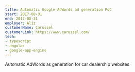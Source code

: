 ```yaml
---
title: Automatic Google AdWords ad generation PoC
start: 2017-08-01
end: 2017-08-31
employer: Aliz
customerName: Carussel
customerLink: https://www.carussel.com/
tech:
- typescript
- angular
- google-app-engine
---
```

Automatic AdWords as generation for car dealership websites.
